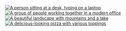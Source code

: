 <div class="container">
  <div class="row">
    <div class="col-md-3">
      <a href="https://imgur.com/gallery/example1">
        <img src="https://i.imgur.com/image1.jpg" alt="A person sitting at a desk, typing on a laptop" class="img-fluid">
      </a>
    </div>
    <div class="col-md-3">
      <a href="https://imgur.com/gallery/example2">
        <img src="https://i.imgur.com/image2.jpg" alt="A group of people working together in a modern office" class="img-fluid">
      </a>
    </div>
    <div class="col-md-3">
      <a href="https://imgur.com/gallery/example3">
        <img src="https://i.imgur.com/image3.jpg" alt="A beautiful landscape with mountains and a lake" class="img-fluid">
      </a>
    </div>
    <div class="col-md-3">
      <a href="https://imgur.com/gallery/example4">
        <img src="https://i.imgur.com/image4.jpg" alt="A delicious-looking pizza with various toppings" class="img-fluid">
      </a>
    </div>
  </div>
</div>
